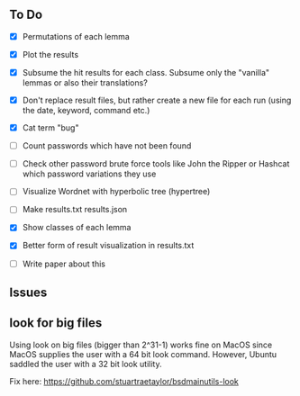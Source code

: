 ## To Do

- [X] Permutations of each lemma
- [X] Plot the results
- [X] Subsume the hit results for each class. Subsume only the "vanilla" lemmas or also their translations?
- [X] Don't replace result files, but rather create a new file for each run (using the date, keyword, command etc.)
- [X] Cat term "bug"
- [ ] Count passwords which have not been found
- [ ] Check other password brute force tools like John the Ripper or Hashcat which password variations they use
- [ ] Visualize Wordnet with hyperbolic tree (hypertree)
- [ ] Make results.txt results.json
- [X] Show classes of each lemma
- [X] Better form of result visualization in results.txt
- [ ] Write paper about this


## Issues

## look for big files

Using look on big files (bigger than 2^31-1) works fine on MacOS since MacOS supplies the user with a 64 bit look command. However, Ubuntu saddled the user with a 32 bit look utility.

Fix here: https://github.com/stuartraetaylor/bsdmainutils-look
